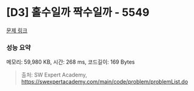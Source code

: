 # [D3] 홀수일까 짝수일까 - 5549 

[문제 링크](https://swexpertacademy.com/main/code/problem/problemDetail.do?contestProbId=AWWxpEDaAVoDFAW4) 

### 성능 요약

메모리: 59,980 KB, 시간: 268 ms, 코드길이: 169 Bytes



> 출처: SW Expert Academy, https://swexpertacademy.com/main/code/problem/problemList.do